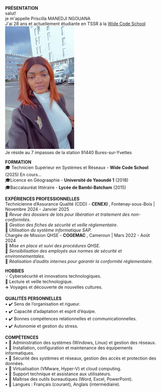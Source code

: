**PRÉSENTATION**  
salut!  
je m'appelle Priscilla MANEDJI NGOUANA  
J'ai 28 ans et actuellement étudiante en TSSR à la [Wide Code School](https://www.wildcodeschool.com)  
![photo](https://github.com/priscilla991/mon-cv-tssr/blob/main/ma%20photo%20(1).jpeg?raw=true)     
Je réside au 7 impasses de la station 91440 Bures-sur-Yvettes  

**FORMATION**  
🎓 Technicien Supérieur en Systèmes et Réseaux - **Wide Code School** (2025) En cours...  
🎓Licence en Géograaphie - **Université de Yaoundé 1** (2018)  
🎓Baccalauréat littéraire - **Lycée de Bambi-Batcham** (2015)  

**EXPÉRIENCES PROFESSIONNELLES**  
Technicienne d’Assurance Qualité (CDD) - **CENEXI** , Fontenay-sous-Bois | Novembre 2024 - Janvier 2025  
🔸 _Revue des dossiers de lots pour libération et traitement des non-conformités_.  
🔸 _Gestion des fiches de sécurité et veille réglementaire_.  
🔸 _Utilisation du système informatique SAP._  
Chargée de Mission QHSE - **COGEMAC** , Cameroun | Mars 2022 - Août 2024  
🔸 _Mise en place et suivi des procédures QHSE._  
🔸 _Sensibilisation des employés aux normes de sécurité et environnementales._  
🔸 _Réalisation d’audits internes pour garantir la conformité réglementaire._  

**HOBBIES**  
💡 Cybersécurité et innovations technologiques.  
📖 Lecture et veille technologique.  
✈️ Voyages et découverte de nouvelles cultures.  

**QUALITÉS PERSONNELLES**  
    • ✔️ Sens de l’organisation et rigueur.  
    • ✔️ Capacité d’adaptation et esprit d’équipe.  
    • ✔️ Bonnes compétences relationnelles et communicationnelles.  
    • ✔️ Autonomie et gestion du stress.  

**COMPÉTENCES**  
    • 🔹 Administration des systèmes (Windows, Linux) et gestion des réseaux.  
    • 🔹 Installation, configuration et maintenance des équipements informatiques.  
    • 🔹 Sécurité des systèmes et réseaux, gestion des accès et protection des données.  
    • 🔹 Virtualisation (VMware, Hyper-V) et cloud computing.  
    • 🔹 Support technique et assistance aux utilisateurs.  
    • 🔹 Maîtrise des outils bureautiques (Word, Excel, PowerPoint).  
    • 🔹 Langues : Français (courant), Anglais (intermédiaire).  
